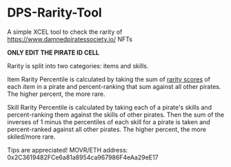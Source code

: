 # DPS-Rarity-Tool
A simple XCEL tool to check the rarity of https://www.damnedpiratessociety.io/ NFTs

**ONLY EDIT THE PIRATE ID CELL**

Rarity is split into two categories: items and skills.

Item Rarity Percentile is calculated by taking the sum of [rarity scores](https://raritytools.medium.com/ranking-rarity-understanding-rarity-calculation-methods-86ceaeb9b98c) of each *item* in a pirate and percent-ranking that sum against all other pirates. The higher percent, the more rare.

Skill Rarity Percentile is calculated by taking each of a pirate's skills and percent-ranking them against the skills of other pirates. Then the sum of the inverses of 1 minus the percentiles of each skill for a pirate is taken and percent-ranked against all other pirates. The higher percent, the more skiled/more rare.

Tips are appreciated!
MOVR/ETH address: 0x2C3619482FCe6a81a8954ca967986F4eAa29eE17
